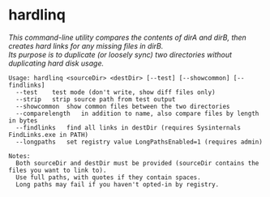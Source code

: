 # hardlinq

*This command-line utility compares the contents of dirA and dirB, then creates hard links for any missing files in dirB.*<br />
*Its purpose is to duplicate (or loosely sync) two directories without duplicating hard disk usage.*<br />

	Usage: hardlinq <sourceDir> <destDir> [--test] [--showcommon] [--findlinks]
	  --test	test mode (don't write, show diff files only)
	  --strip	strip source path from test output
	  --showcommon	show common files between the two directories
	  --comparelength	in addition to name, also compare files by length in bytes
	  --findlinks	find all links in destDir (requires Sysinternals FindLinks.exe in PATH)
	  --longpaths	set registry value LongPathsEnabled=1 (requires admin)

	Notes:
	  Both sourceDir and destDir must be provided (sourceDir contains the files you want to link to).
	  Use full paths, with quotes if they contain spaces.
	  Long paths may fail if you haven't opted-in by registry.
